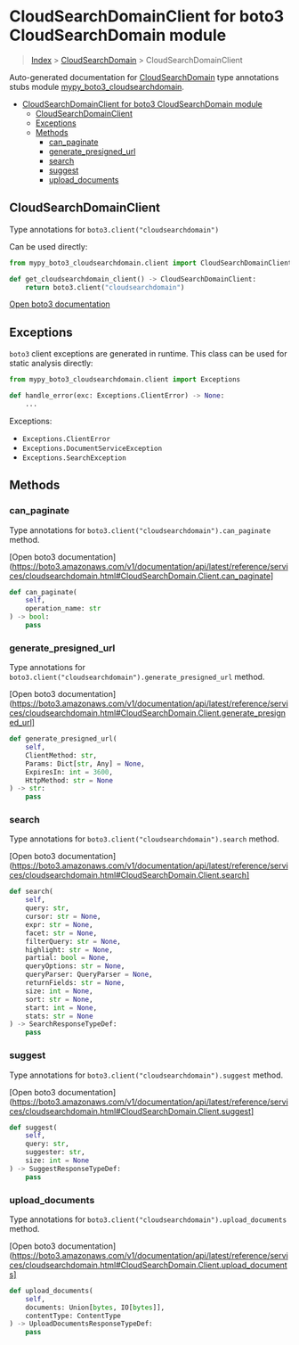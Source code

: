 # CloudSearchDomainClient for boto3 CloudSearchDomain module

> [Index](../README.md) > [CloudSearchDomain](./README.md) > CloudSearchDomainClient

Auto-generated documentation for [CloudSearchDomain](https://boto3.amazonaws.com/v1/documentation/api/latest/reference/services/cloudsearchdomain.html#CloudSearchDomain)
type annotations stubs module [mypy_boto3_cloudsearchdomain](https://pypi.org/project/mypy-boto3-cloudsearchdomain/).

- [CloudSearchDomainClient for boto3 CloudSearchDomain module](#cloudsearchdomainclient-for-boto3-cloudsearchdomain-module)
  - [CloudSearchDomainClient](#cloudsearchdomainclient)
  - [Exceptions](#exceptions)
  - [Methods](#methods)
    - [can_paginate](#can_paginate)
    - [generate_presigned_url](#generate_presigned_url)
    - [search](#search)
    - [suggest](#suggest)
    - [upload_documents](#upload_documents)

## CloudSearchDomainClient

Type annotations for `boto3.client("cloudsearchdomain")`

Can be used directly:

```python
from mypy_boto3_cloudsearchdomain.client import CloudSearchDomainClient

def get_cloudsearchdomain_client() -> CloudSearchDomainClient:
    return boto3.client("cloudsearchdomain")
```

[Open boto3 documentation](https://boto3.amazonaws.com/v1/documentation/api/latest/reference/services/cloudsearchdomain.html#CloudSearchDomain.Client)

## Exceptions


`boto3` client exceptions are generated in runtime. This class can be used for static analysis directly:

```python
from mypy_boto3_cloudsearchdomain.client import Exceptions

def handle_error(exc: Exceptions.ClientError) -> None:
    ...
```


Exceptions:

- `Exceptions.ClientError`
- `Exceptions.DocumentServiceException`
- `Exceptions.SearchException`


## Methods


### can_paginate

Type annotations for `boto3.client("cloudsearchdomain").can_paginate` method.

[Open boto3 documentation](https://boto3.amazonaws.com/v1/documentation/api/latest/reference/services/cloudsearchdomain.html#CloudSearchDomain.Client.can_paginate]

```python
def can_paginate(
    self,
    operation_name: str
) -> bool:
    pass
```

### generate_presigned_url

Type annotations for `boto3.client("cloudsearchdomain").generate_presigned_url` method.

[Open boto3 documentation](https://boto3.amazonaws.com/v1/documentation/api/latest/reference/services/cloudsearchdomain.html#CloudSearchDomain.Client.generate_presigned_url]

```python
def generate_presigned_url(
    self,
    ClientMethod: str,
    Params: Dict[str, Any] = None,
    ExpiresIn: int = 3600,
    HttpMethod: str = None
) -> str:
    pass
```

### search

Type annotations for `boto3.client("cloudsearchdomain").search` method.

[Open boto3 documentation](https://boto3.amazonaws.com/v1/documentation/api/latest/reference/services/cloudsearchdomain.html#CloudSearchDomain.Client.search]

```python
def search(
    self,
    query: str,
    cursor: str = None,
    expr: str = None,
    facet: str = None,
    filterQuery: str = None,
    highlight: str = None,
    partial: bool = None,
    queryOptions: str = None,
    queryParser: QueryParser = None,
    returnFields: str = None,
    size: int = None,
    sort: str = None,
    start: int = None,
    stats: str = None
) -> SearchResponseTypeDef:
    pass
```

### suggest

Type annotations for `boto3.client("cloudsearchdomain").suggest` method.

[Open boto3 documentation](https://boto3.amazonaws.com/v1/documentation/api/latest/reference/services/cloudsearchdomain.html#CloudSearchDomain.Client.suggest]

```python
def suggest(
    self,
    query: str,
    suggester: str,
    size: int = None
) -> SuggestResponseTypeDef:
    pass
```

### upload_documents

Type annotations for `boto3.client("cloudsearchdomain").upload_documents` method.

[Open boto3 documentation](https://boto3.amazonaws.com/v1/documentation/api/latest/reference/services/cloudsearchdomain.html#CloudSearchDomain.Client.upload_documents]

```python
def upload_documents(
    self,
    documents: Union[bytes, IO[bytes]],
    contentType: ContentType
) -> UploadDocumentsResponseTypeDef:
    pass
```



